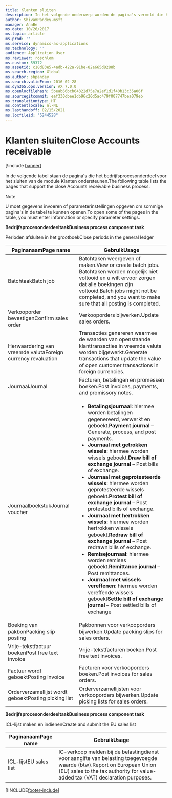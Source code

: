```yaml
---
title: Klanten sluiten
description: In het volgende onderwerp worden de pagina's vermeld die het bedrijfsprocesonderdeel voor het sluiten van de module Klanten ondersteunen.
author: ShivamPandey-msft
manager: AnnBe
ms.date: 10/26/2017
ms.topic: article
ms.prod: ''
ms.service: dynamics-ax-applications
ms.technology: ''
audience: Application User
ms.reviewer: roschlom
ms.custom: 59372
ms.assetid: c18d83e5-4adb-422a-91be-82a665d8288b
ms.search.region: Global
ms.author: shpandey
ms.search.validFrom: 2016-02-28
ms.dyn365.ops.version: AX 7.0.0
ms.openlocfilehash: 5beab66bcb64322d75e7a2ef1d1f40b13c35a06f
ms.sourcegitcommit: eaf330dbee1db96c20d5ac479f007747bea079eb
ms.translationtype: HT
ms.contentlocale: nl-NL
ms.lasthandoff: 02/15/2021
ms.locfileid: "5244528"
---
```

# <a name="close-accounts-receivable"></a><span data-ttu-id="ea2bf-103">Klanten sluiten</span><span class="sxs-lookup"><span data-stu-id="ea2bf-103">Close Accounts receivable</span></span>

[!include [banner](../includes/banner.md)]

<span data-ttu-id="ea2bf-104">In de volgende tabel staan de pagina's die het bedrijfsprocesonderdeel voor het sluiten van de module Klanten ondersteunen.</span><span class="sxs-lookup"><span data-stu-id="ea2bf-104">The following table lists the pages that support the close Accounts receivable business process.</span></span>

> [!NOTE] 
> <span data-ttu-id="ea2bf-105">U moet gegevens invoeren of parameterinstellingen opgeven om sommige pagina's in de tabel te kunnen openen.</span><span class="sxs-lookup"><span data-stu-id="ea2bf-105">To open some of the pages in the table, you must enter information or specify parameter settings.</span></span>

<span data-ttu-id="ea2bf-106">**Bedrijfsprocesonderdeeltaak**</span><span class="sxs-lookup"><span data-stu-id="ea2bf-106">**Business process component task**</span></span>                   

<span data-ttu-id="ea2bf-107">Perioden afsluiten in het grootboek</span><span class="sxs-lookup"><span data-stu-id="ea2bf-107">Close periods in the general ledger</span></span>

| <span data-ttu-id="ea2bf-108">Paginanaam</span><span class="sxs-lookup"><span data-stu-id="ea2bf-108">Page name</span></span>                            | <span data-ttu-id="ea2bf-109">Gebruik</span><span class="sxs-lookup"><span data-stu-id="ea2bf-109">Usage</span></span>                                                                                      |
|--------------------------------------|--------------------------------------------------------------------------------------------|
|<span data-ttu-id="ea2bf-110">Batchtaak</span><span class="sxs-lookup"><span data-stu-id="ea2bf-110">Batch job</span></span>                             | <span data-ttu-id="ea2bf-111">Batchtaken weergeven of maken.</span><span class="sxs-lookup"><span data-stu-id="ea2bf-111">View or create batch jobs.</span></span> <span data-ttu-id="ea2bf-112">Batchtaken worden mogelijk niet voltooid en u wilt ervoor zorgen dat alle boekingen zijn voltooid.</span><span class="sxs-lookup"><span data-stu-id="ea2bf-112">Batch jobs might not be completed, and you want to make sure that all posting is completed.</span></span>                                                                                                               |
|<span data-ttu-id="ea2bf-113">Verkooporder bevestigen</span><span class="sxs-lookup"><span data-stu-id="ea2bf-113">Confirm sales order</span></span>                   | <span data-ttu-id="ea2bf-114">Verkooporders bijwerken.</span><span class="sxs-lookup"><span data-stu-id="ea2bf-114">Update sales orders.</span></span>                                                                       |
|<span data-ttu-id="ea2bf-115">Herwaardering van vreemde valuta</span><span class="sxs-lookup"><span data-stu-id="ea2bf-115">Foreign currency revaluation</span></span>          | <span data-ttu-id="ea2bf-116">Transacties genereren waarmee de waarden van openstaande klanttransacties in vreemde valuta worden bijgewerkt.</span><span class="sxs-lookup"><span data-stu-id="ea2bf-116">Generate transactions that update the value of open customer transactions in foreign currencies.</span></span>                                                                                                                         |
| <span data-ttu-id="ea2bf-117">Journaal</span><span class="sxs-lookup"><span data-stu-id="ea2bf-117">Journal</span></span>                              | <span data-ttu-id="ea2bf-118">Facturen, betalingen en promessen boeken.</span><span class="sxs-lookup"><span data-stu-id="ea2bf-118">Post invoices, payments, and promissory notes.</span></span>                                             |
| <span data-ttu-id="ea2bf-119">Journaalboekstuk</span><span class="sxs-lookup"><span data-stu-id="ea2bf-119">Journal voucher</span></span>                      |<ul><li><span data-ttu-id="ea2bf-120">**Betalingsjournaal**: hiermee worden betalingen gegenereerd, verwerkt en geboekt.</span><span class="sxs-lookup"><span data-stu-id="ea2bf-120">**Payment journal** – Generate, process, and post payments.</span></span></li><li><span data-ttu-id="ea2bf-121">**Journaal met getrokken wissels**: hiermee worden wissels geboekt.</span><span class="sxs-lookup"><span data-stu-id="ea2bf-121">**Draw bill of exchange journal** – Post bills of exchange.</span></span></li><li><span data-ttu-id="ea2bf-122">**Journaal met geprotesteerde wissels**: hiermee worden geprotesteerde wissels geboekt.</span><span class="sxs-lookup"><span data-stu-id="ea2bf-122">**Protest bill of exchange journal** – Post protested bills of exchange.</span></span></li><li><span data-ttu-id="ea2bf-123">**Journaal met hertrokken wissels**: hiermee worden hertrokken wissels geboekt.</span><span class="sxs-lookup"><span data-stu-id="ea2bf-123">**Redraw bill of exchange journal** – Post redrawn bills of exchange.</span></span></li><li><span data-ttu-id="ea2bf-124">**Remisejournaal**: hiermee worden remises geboekt.</span><span class="sxs-lookup"><span data-stu-id="ea2bf-124">**Remittance journal** – Post remittances.</span></span></li><li><span data-ttu-id="ea2bf-125">**Journaal met wissels vereffenen**: hiermee worden vereffende wissels geboekt</span><span class="sxs-lookup"><span data-stu-id="ea2bf-125">**Settle bill of exchange journal** – Post settled bills of exchange</span></span></li></ul>                   |
| <span data-ttu-id="ea2bf-126">Boeking van pakbon</span><span class="sxs-lookup"><span data-stu-id="ea2bf-126">Packing slip posting</span></span>                 | <span data-ttu-id="ea2bf-127">Pakbonnen voor verkooporders bijwerken.</span><span class="sxs-lookup"><span data-stu-id="ea2bf-127">Update packing slips for sales orders.</span></span>                                                     |
| <span data-ttu-id="ea2bf-128">Vrije-tekstfactuur boeken</span><span class="sxs-lookup"><span data-stu-id="ea2bf-128">Post free text invoice</span></span>               | <span data-ttu-id="ea2bf-129">Vrije-tekstfacturen boeken.</span><span class="sxs-lookup"><span data-stu-id="ea2bf-129">Post free text invoices.</span></span>                                                                   |
| <span data-ttu-id="ea2bf-130">Factuur wordt geboekt</span><span class="sxs-lookup"><span data-stu-id="ea2bf-130">Posting invoice</span></span>                      | <span data-ttu-id="ea2bf-131">Facturen voor verkooporders boeken.</span><span class="sxs-lookup"><span data-stu-id="ea2bf-131">Post invoices for sales orders.</span></span>                                                            |
| <span data-ttu-id="ea2bf-132">Orderverzamellijst wordt geboekt</span><span class="sxs-lookup"><span data-stu-id="ea2bf-132">Posting picking list</span></span>                 |<span data-ttu-id="ea2bf-133">Orderverzamellijsten voor verkooporders bijwerken.</span><span class="sxs-lookup"><span data-stu-id="ea2bf-133">Update picking lists for sales orders.</span></span>                                                      |

<span data-ttu-id="ea2bf-134">**Bedrijfsprocesonderdeeltaak**</span><span class="sxs-lookup"><span data-stu-id="ea2bf-134">**Business process component task**</span></span>   

<span data-ttu-id="ea2bf-135">ICL-lijst maken en indienen</span><span class="sxs-lookup"><span data-stu-id="ea2bf-135">Create and submit the EU sales list</span></span>

| <span data-ttu-id="ea2bf-136">Paginanaam</span><span class="sxs-lookup"><span data-stu-id="ea2bf-136">Page name</span></span>                            | <span data-ttu-id="ea2bf-137">Gebruik</span><span class="sxs-lookup"><span data-stu-id="ea2bf-137">Usage</span></span>                                                                                      |
|--------------------------------------|--------------------------------------------------------------------------------------------|
|<span data-ttu-id="ea2bf-138">ICL-lijst</span><span class="sxs-lookup"><span data-stu-id="ea2bf-138">EU sales list</span></span>                         | <span data-ttu-id="ea2bf-139">IC-verkoop melden bij de belastingdienst voor aangifte van belasting toegevoegde waarde (btw).</span><span class="sxs-lookup"><span data-stu-id="ea2bf-139">Report on European Union (EU) sales to the tax authority for value-added tax (VAT) declaration purposes.</span></span>                                                                                                                           |








[!INCLUDE[footer-include](../../includes/footer-banner.md)]